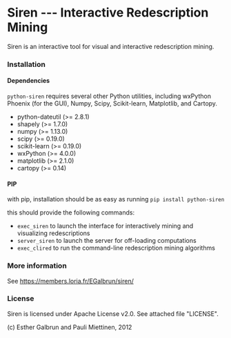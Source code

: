 # Siren --- Interactive Redescription Mining

Siren is an interactive tool for visual and interactive redescription mining.


### Installation

#### Dependencies
`python-siren` requires several other Python utilities, including wxPython Phoenix (for the GUI), Numpy, Scipy, Scikit-learn, Matplotlib, and Cartopy.

* python-dateutil (>= 2.8.1)
* shapely (>= 1.7.0)
* numpy (>= 1.13.0)
* scipy (>= 0.19.0)
* scikit-learn (>= 0.19.0)
* wxPython (>= 4.0.0)
* matplotlib (>= 2.1.0)
* cartopy (>= 0.14)

#### PIP
with pip, installation should be as easy as running 
`pip install python-siren`

this should provide the following commands:

* `exec_siren` to launch the interface for interactively mining and visualizing redescriptions
* `server_siren` to launch the server for off-loading computations
* `exec_clired` to run the command-line redescription mining algorithms

### More information
See https://members.loria.fr/EGalbrun/siren/

### License
Siren is licensed under Apache License v2.0. See attached file "LICENSE".

(c) Esther Galbrun and Pauli Miettinen, 2012
